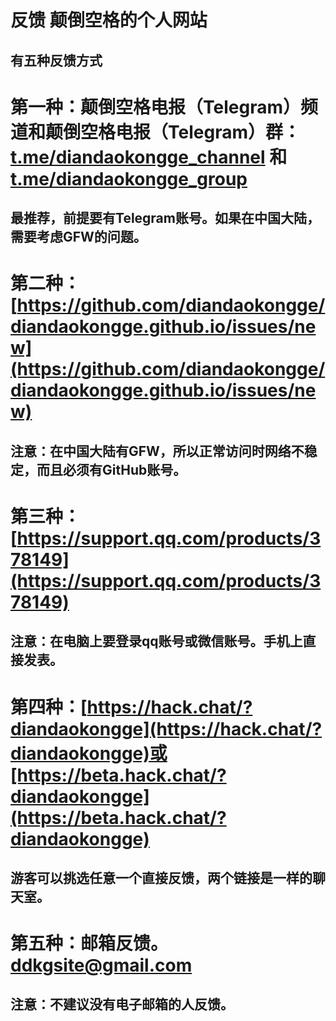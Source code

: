 # 反馈 颠倒空格的个人网站
## 有五种反馈方式
# 第一种：颠倒空格电报（Telegram）频道和颠倒空格电报（Telegram）群：[t.me/diandaokongge_channel](https://t.me/diandaokongge_channel)  和  [t.me/diandaokongge_group](https://t.me/diandaokongge_channel)
## 最推荐，前提要有Telegram账号。如果在中国大陆，需要考虑GFW的问题。
# 第二种：[https://github.com/diandaokongge/diandaokongge.github.io/issues/new](https://github.com/diandaokongge/diandaokongge.github.io/issues/new)
## 注意：在中国大陆有GFW，所以正常访问时网络不稳定，而且必须有GitHub账号。
# 第三种：[https://support.qq.com/products/378149](https://support.qq.com/products/378149)
## 注意：在电脑上要登录qq账号或微信账号。手机上直接发表。
# 第四种：[https://hack.chat/?diandaokongge](https://hack.chat/?diandaokongge)或[https://beta.hack.chat/?diandaokongge](https://beta.hack.chat/?diandaokongge)
## 游客可以挑选任意一个直接反馈，两个链接是一样的聊天室。
# 第五种：邮箱反馈。ddkgsite@gmail.com
## 注意：不建议没有电子邮箱的人反馈。
